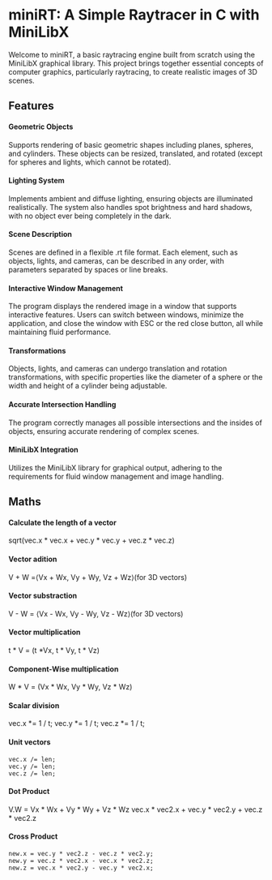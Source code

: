 # miniRT: A Simple Raytracer in C with MiniLibX
Welcome to miniRT, a basic raytracing engine built from scratch using the MiniLibX graphical library. This project brings together essential concepts of computer graphics, particularly raytracing, to create realistic images of 3D scenes.


## Features
#### Geometric Objects
Supports rendering of basic geometric shapes including planes, spheres, and cylinders. These objects can be resized, translated, and rotated (except for spheres and lights, which cannot be rotated).
#### Lighting System
Implements ambient and diffuse lighting, ensuring objects are illuminated realistically. The system also handles spot brightness and hard shadows, with no object ever being completely in the dark.
#### Scene Description
Scenes are defined in a flexible .rt file format. Each element, such as objects, lights, and cameras, can be described in any order, with parameters separated by spaces or line breaks.
#### Interactive Window Management
The program displays the rendered image in a window that supports interactive features. Users can switch between windows, minimize the application, and close the window with ESC or the red close button, all while maintaining fluid performance.
#### Transformations
Objects, lights, and cameras can undergo translation and rotation transformations, with specific properties like the diameter of a sphere or the width and height of a cylinder being adjustable.
#### Accurate Intersection Handling
The program correctly manages all possible intersections and the insides of objects, ensuring accurate rendering of complex scenes.
#### MiniLibX Integration
Utilizes the MiniLibX library for graphical output, adhering to the requirements for fluid window management and image handling.

## Maths 
#### Calculate the length of a vector
sqrt(vec.x * vec.x + vec.y * vec.y + vec.z * vec.z)
#### Vector adition
V + W =⟨Vx​ + Wx​, Vy​ + Wy​, Vz​ + Wz​⟩(for 3D vectors)
#### Vector substraction
V - W = ⟨Vx​ - Wx​, Vy​ - Wy​, Vz​ - Wz​⟩(for 3D vectors)
#### Vector multiplication
t * V = (t *Vx, t * Vy, t * Vz)
#### Component-Wise multiplication
W * V = (Vx * Wx, Vy * Wy, Vz * Wz)
#### Scalar division
vec.x *= 1 / t;
vec.y *= 1 / t;
vec.z *= 1 / t;
#### Unit vectors
    vec.x /= len;
    vec.y /= len;
    vec.z /= len;
#### Dot Product
V.W = Vx * Wx + Vy * Wy + Vz * Wz
vec.x * vec2.x + vec.y * vec2.y + vec.z * vec2.z
#### Cross Product
    new.x = vec.y * vec2.z - vec.z * vec2.y;
    new.y = vec.z * vec2.x - vec.x * vec2.z;
    new.z = vec.x * vec2.y - vec.y * vec2.x;